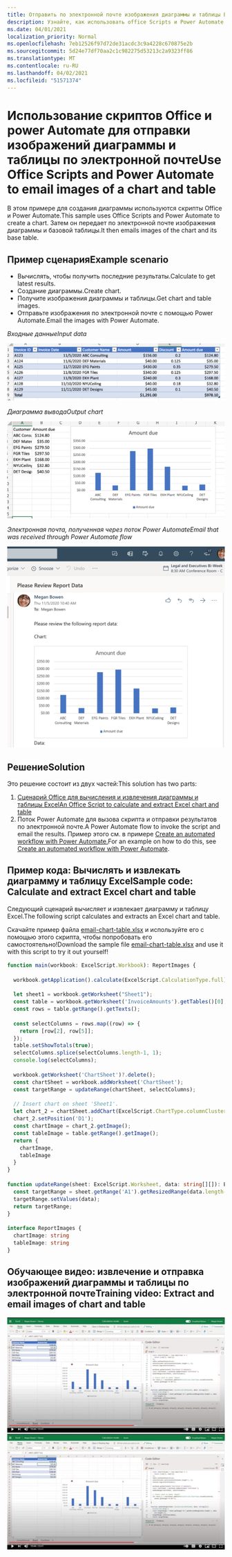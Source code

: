 ```yaml
---
title: Отправить по электронной почте изображения диаграммы и таблицы Excel
description: Узнайте, как использовать office Scripts и Power Automate для извлечения и отправки по электронной почте изображений диаграммы и таблицы Excel.
ms.date: 04/01/2021
localization_priority: Normal
ms.openlocfilehash: 7eb12526f97d72de31acdc3c9a4228c670875e2b
ms.sourcegitcommit: 5d24e77df70aa2c1c982275d53213c2a9323ff86
ms.translationtype: MT
ms.contentlocale: ru-RU
ms.lasthandoff: 04/02/2021
ms.locfileid: "51571374"
---
```

# <a name="use-office-scripts-and-power-automate-to-email-images-of-a-chart-and-table"></a><span data-ttu-id="61d28-103">Использование скриптов Office и power Automate для отправки изображений диаграммы и таблицы по электронной почте</span><span class="sxs-lookup"><span data-stu-id="61d28-103">Use Office Scripts and Power Automate to email images of a chart and table</span></span>

<span data-ttu-id="61d28-104">В этом примере для создания диаграммы используются скрипты Office и Power Automate.</span><span class="sxs-lookup"><span data-stu-id="61d28-104">This sample uses Office Scripts and Power Automate to create a chart.</span></span> <span data-ttu-id="61d28-105">Затем он передает по электронной почте изображения диаграммы и базовой таблицы.</span><span class="sxs-lookup"><span data-stu-id="61d28-105">It then emails images of the chart and its base table.</span></span>

## <a name="example-scenario"></a><span data-ttu-id="61d28-106">Пример сценария</span><span class="sxs-lookup"><span data-stu-id="61d28-106">Example scenario</span></span>

* <span data-ttu-id="61d28-107">Вычислять, чтобы получить последние результаты.</span><span class="sxs-lookup"><span data-stu-id="61d28-107">Calculate to get latest results.</span></span>
* <span data-ttu-id="61d28-108">Создание диаграммы.</span><span class="sxs-lookup"><span data-stu-id="61d28-108">Create chart.</span></span>
* <span data-ttu-id="61d28-109">Получите изображения диаграммы и таблицы.</span><span class="sxs-lookup"><span data-stu-id="61d28-109">Get chart and table images.</span></span>
* <span data-ttu-id="61d28-110">Отправьте изображения по электронной почте с помощью Power Automate.</span><span class="sxs-lookup"><span data-stu-id="61d28-110">Email the images with Power Automate.</span></span>

<span data-ttu-id="61d28-111">_Входные данные_</span><span class="sxs-lookup"><span data-stu-id="61d28-111">_Input data_</span></span>

![Входные данные](../../images/input-data.png)

<span data-ttu-id="61d28-113">_Диаграмма вывода_</span><span class="sxs-lookup"><span data-stu-id="61d28-113">_Output chart_</span></span>

![Созданная диаграмма](../../images/chart-created.png)

<span data-ttu-id="61d28-115">_Электронная почта, полученная через поток Power Automate_</span><span class="sxs-lookup"><span data-stu-id="61d28-115">_Email that was received through Power Automate flow_</span></span>

![Полученная электронная почта](../../images/email-received.png)

## <a name="solution"></a><span data-ttu-id="61d28-117">Решение</span><span class="sxs-lookup"><span data-stu-id="61d28-117">Solution</span></span>

<span data-ttu-id="61d28-118">Это решение состоит из двух частей:</span><span class="sxs-lookup"><span data-stu-id="61d28-118">This solution has two parts:</span></span>

1. [<span data-ttu-id="61d28-119">Сценарий Office для вычисления и извлечения диаграммы и таблицы Excel</span><span class="sxs-lookup"><span data-stu-id="61d28-119">An Office Script to calculate and extract Excel chart and table</span></span>](#sample-code-calculate-and-extract-excel-chart-and-table)
1. <span data-ttu-id="61d28-120">Поток Power Automate для вызова скрипта и отправки результатов по электронной почте.</span><span class="sxs-lookup"><span data-stu-id="61d28-120">A Power Automate flow to invoke the script and email the results.</span></span> <span data-ttu-id="61d28-121">Пример этого см. в примере [Create an automated workflow with Power Automate.](../../tutorials/excel-power-automate-returns.md#create-an-automated-workflow-with-power-automate)</span><span class="sxs-lookup"><span data-stu-id="61d28-121">For an example on how to do this, see [Create an automated workflow with Power Automate](../../tutorials/excel-power-automate-returns.md#create-an-automated-workflow-with-power-automate).</span></span>

## <a name="sample-code-calculate-and-extract-excel-chart-and-table"></a><span data-ttu-id="61d28-122">Пример кода: Вычислять и извлекать диаграмму и таблицу Excel</span><span class="sxs-lookup"><span data-stu-id="61d28-122">Sample code: Calculate and extract Excel chart and table</span></span>

<span data-ttu-id="61d28-123">Следующий сценарий вычисляет и извлекает диаграмму и таблицу Excel.</span><span class="sxs-lookup"><span data-stu-id="61d28-123">The following script calculates and extracts an Excel chart and table.</span></span>

<span data-ttu-id="61d28-124">Скачайте пример файла <a href="email-chart-table.xlsx">email-chart-table.xlsx</a> и используйте его с помощью этого скрипта, чтобы попробовать его самостоятельно!</span><span class="sxs-lookup"><span data-stu-id="61d28-124">Download the sample file <a href="email-chart-table.xlsx">email-chart-table.xlsx</a> and use it with this script to try it out yourself!</span></span>

```TypeScript
function main(workbook: ExcelScript.Workbook): ReportImages {

  workbook.getApplication().calculate(ExcelScript.CalculationType.full);
  
  let sheet1 = workbook.getWorksheet("Sheet1");
  const table = workbook.getWorksheet('InvoiceAmounts').getTables()[0];
  const rows = table.getRange().getTexts();

  const selectColumns = rows.map((row) => {
    return [row[2], row[5]];
  });
  table.setShowTotals(true);
  selectColumns.splice(selectColumns.length-1, 1);
  console.log(selectColumns);

  workbook.getWorksheet('ChartSheet')?.delete();
  const chartSheet = workbook.addWorksheet('ChartSheet');
  const targetRange = updateRange(chartSheet, selectColumns);

  // Insert chart on sheet 'Sheet1'.
  let chart_2 = chartSheet.addChart(ExcelScript.ChartType.columnClustered, targetRange);
  chart_2.setPosition('D1');
  const chartImage = chart_2.getImage();
  const tableImage = table.getRange().getImage();
  return {
    chartImage,
    tableImage
  }
}

function updateRange(sheet: ExcelScript.Worksheet, data: string[][]): ExcelScript.Range {
  const targetRange = sheet.getRange('A1').getResizedRange(data.length-1, data[0].length-1);
  targetRange.setValues(data);
  return targetRange;
}

interface ReportImages {
  chartImage: string
  tableImage: string
}
```

## <a name="training-video-extract-and-email-images-of-chart-and-table"></a><span data-ttu-id="61d28-125">Обучающее видео: извлечение и отправка изображений диаграммы и таблицы по электронной почте</span><span class="sxs-lookup"><span data-stu-id="61d28-125">Training video: Extract and email images of chart and table</span></span>

<span data-ttu-id="61d28-126">[![Просмотрите пошаговую видеозапись по извлечению и отправке изображений диаграммы и таблицы по электронной почте](../../images/charts-image-vid.jpg)](https://youtu.be/152GJyqc-Kw "Пошаговая видеозапись по извлечению и отправке изображений диаграммы и таблицы по электронной почте")</span><span class="sxs-lookup"><span data-stu-id="61d28-126">[![Watch step-by-step video on how to extract and email images of chart and table](../../images/charts-image-vid.jpg)](https://youtu.be/152GJyqc-Kw "Step-by-step video on how to extract and email images of chart and table")</span></span>
